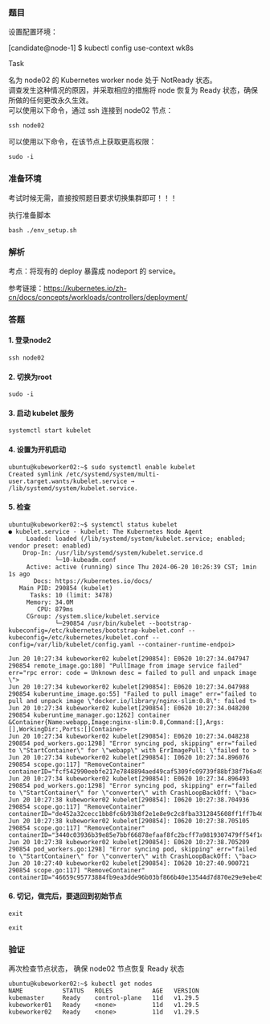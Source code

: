 ### 题目

设置配置环境：

[candidate@node-1] $ kubectl config use-context wk8s

Task

名为 node02 的 Kubernetes worker node 处于 NotReady 状态。      
调查发生这种情况的原因，并采取相应的措施将 node 恢复为 Ready 状态，确保所做的任何更改永久生效。      
可以使用以下命令，通过 ssh 连接到 node02 节点：

    ssh node02

可以使用以下命令，在该节点上获取更高权限：

    sudo -i

### 准备环境

考试时候无需，直接按照题目要求切换集群即可！！！

执行准备脚本

    bash ./env_setup.sh

### 解析

考点：将现有的 deploy 暴露成 nodeport 的 service。

参考链接：https://kubernetes.io/zh-cn/docs/concepts/workloads/controllers/deployment/

### 答题

#### 1. 登录node2

    ssh node02

#### 2. 切换为root

    sudo -i

#### 3. 启动 kubelet 服务

    systemctl start kubelet

#### 4. 设置为开机启动

```
ubuntu@kubeworker02:~$ sudo systemctl enable kubelet
Created symlink /etc/systemd/system/multi-user.target.wants/kubelet.service → /lib/systemd/system/kubelet.service.
```

#### 5. 检查

```
ubuntu@kubeworker02:~$ systemctl status kubelet
● kubelet.service - kubelet: The Kubernetes Node Agent
     Loaded: loaded (/lib/systemd/system/kubelet.service; enabled; vendor preset: enabled)
    Drop-In: /usr/lib/systemd/system/kubelet.service.d
             └─10-kubeadm.conf
     Active: active (running) since Thu 2024-06-20 10:26:39 CST; 1min 1s ago
       Docs: https://kubernetes.io/docs/
   Main PID: 290854 (kubelet)
      Tasks: 10 (limit: 3478)
     Memory: 34.0M
        CPU: 879ms
     CGroup: /system.slice/kubelet.service
             └─290854 /usr/bin/kubelet --bootstrap-kubeconfig=/etc/kubernetes/bootstrap-kubelet.conf --kubeconfig=/etc/kubernetes/kubelet.conf --config=/var/lib/kubelet/config.yaml --container-runtime-endpoi>

Jun 20 10:27:34 kubeworker02 kubelet[290854]: E0620 10:27:34.047947  290854 remote_image.go:180] "PullImage from image service failed" err="rpc error: code = Unknown desc = failed to pull and unpack image \">
Jun 20 10:27:34 kubeworker02 kubelet[290854]: E0620 10:27:34.047988  290854 kuberuntime_image.go:55] "Failed to pull image" err="failed to pull and unpack image \"docker.io/library/nginx-slim:0.8\": failed t>
Jun 20 10:27:34 kubeworker02 kubelet[290854]: E0620 10:27:34.048200  290854 kuberuntime_manager.go:1262] container &Container{Name:webapp,Image:nginx-slim:0.8,Command:[],Args:[],WorkingDir:,Ports:[]Container>
Jun 20 10:27:34 kubeworker02 kubelet[290854]: E0620 10:27:34.048238  290854 pod_workers.go:1298] "Error syncing pod, skipping" err="failed to \"StartContainer\" for \"webapp\" with ErrImagePull: \"failed to >
Jun 20 10:27:34 kubeworker02 kubelet[290854]: I0620 10:27:34.896076  290854 scope.go:117] "RemoveContainer" containerID="fcf542990eebfe217e7848894aed49caf5309fc09739f88bf38f7b6a493c5f1c"
Jun 20 10:27:34 kubeworker02 kubelet[290854]: E0620 10:27:34.896493  290854 pod_workers.go:1298] "Error syncing pod, skipping" err="failed to \"StartContainer\" for \"converter\" with CrashLoopBackOff: \"bac>
Jun 20 10:27:38 kubeworker02 kubelet[290854]: I0620 10:27:38.704936  290854 scope.go:117] "RemoveContainer" containerID="de452a32cecc1bb8fc6b93b8f2e1e8e9c2c8fba3312845608ff1ff7b46a2c798"
Jun 20 10:27:38 kubeworker02 kubelet[290854]: I0620 10:27:38.705105  290854 scope.go:117] "RemoveContainer" containerID="3440c03936b39e85e7bbf66878efaaf8fc2bcff7a9819307479ff54f1c0d9f24"
Jun 20 10:27:38 kubeworker02 kubelet[290854]: E0620 10:27:38.705209  290854 pod_workers.go:1298] "Error syncing pod, skipping" err="failed to \"StartContainer\" for \"converter\" with CrashLoopBackOff: \"bac>
Jun 20 10:27:40 kubeworker02 kubelet[290854]: I0620 10:27:40.900721  290854 scope.go:117] "RemoveContainer" containerID="46659c95773884fb9ea3dde96b03bf866b40e13544d7d870e29e9ebe45dc60e0"
```

#### 6. 切记，做完后，要退回到初始节点

    exit

    exit

### 验证

再次检查节点状态， 确保 node02 节点恢复 Ready 状态

```
ubuntu@kubeworker02:~$ kubectl get nodes
NAME           STATUS   ROLES           AGE   VERSION
kubemaster     Ready    control-plane   11d   v1.29.5
kubeworker01   Ready    <none>          11d   v1.29.5
kubeworker02   Ready    <none>          11d   v1.29.5
```
